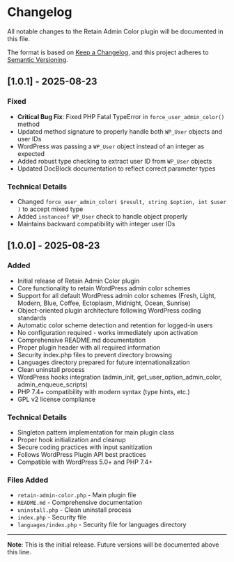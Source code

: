 # Changelog

All notable changes to the Retain Admin Color plugin will be documented in this file.

The format is based on [Keep a Changelog](https://keepachangelog.com/en/1.0.0/),
and this project adheres to [Semantic Versioning](https://semver.org/spec/v2.0.0.html).

## [1.0.1] - 2025-08-23

### Fixed
- **Critical Bug Fix**: Fixed PHP Fatal TypeError in `force_user_admin_color()` method
- Updated method signature to properly handle both `WP_User` objects and user IDs
- WordPress was passing a `WP_User` object instead of an integer as expected
- Added robust type checking to extract user ID from `WP_User` objects
- Updated DocBlock documentation to reflect correct parameter types

### Technical Details
- Changed `force_user_admin_color( $result, string $option, int $user )` to accept mixed type
- Added `instanceof WP_User` check to handle object properly
- Maintains backward compatibility with integer user IDs

## [1.0.0] - 2025-08-23

### Added
- Initial release of Retain Admin Color plugin
- Core functionality to retain WordPress admin color schemes
- Support for all default WordPress admin color schemes (Fresh, Light, Modern, Blue, Coffee, Ectoplasm, Midnight, Ocean, Sunrise)
- Object-oriented plugin architecture following WordPress coding standards
- Automatic color scheme detection and retention for logged-in users
- No configuration required - works immediately upon activation
- Comprehensive README.md documentation
- Proper plugin header with all required information
- Security index.php files to prevent directory browsing
- Languages directory prepared for future internationalization
- Clean uninstall process
- WordPress hooks integration (admin_init, get_user_option_admin_color, admin_enqueue_scripts)
- PHP 7.4+ compatibility with modern syntax (type hints, etc.)
- GPL v2 license compliance

### Technical Details
- Singleton pattern implementation for main plugin class
- Proper hook initialization and cleanup
- Secure coding practices with input sanitization
- Follows WordPress Plugin API best practices
- Compatible with WordPress 5.0+ and PHP 7.4+

### Files Added
- `retain-admin-color.php` - Main plugin file
- `README.md` - Comprehensive documentation
- `uninstall.php` - Clean uninstall process
- `index.php` - Security file
- `languages/index.php` - Security file for languages directory

---

**Note**: This is the initial release. Future versions will be documented above this line.

